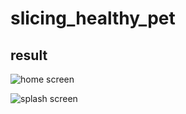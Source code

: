 # slicing_healthy_pet

## result

![home screen](asset/image/home_screen.jpg)

![splash screen](asset/image/splash_screen.jpg)

